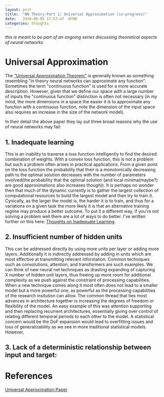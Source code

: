 ```yaml
---
layout: post
title:  "NN Theory-Part 1: Universal Approximation (in-progress)"
date:   2020-06-05 17:57:47 -0700
categories: thoughts
---
```


*this is meant to be part of an ongoing series discussing theoretical aspects of neural networks*

# Universal Approximation

The ["Universal Approximation Theorem"][UniversalApprox] is generally known as something resembling "in theory neural networks can approximate any function". Sometimes the term "continuous function" is used for a more accurate description. However, given that we define our space with a large number of inputs the "continuous function" distinction is often not necessary (in my mind, the more dimensions in a space the easier it is to approximate any function with a continuous function, note the dimension of the input space also requires an increase in the size of the network model).

In their detail the above paper they lay out three broad reasons why the use of neural networks may fail:

## 1. Inadequate learning

This is an inability to traverse a loss function intelligently to find the desired combination of weights. With a convex loss function, this is not a problem but such a problem often arises in practical applications. From a given point on the loss function the probability that their is a monotonically decreasing path to the optimal solution decreases with the number of parameters involved(the probability that the optimal solution (and local minima(maybe?) are good approximations also increases though)). 
It is perhaps no wonder then that much of the dynamic currently is to gather the largest collection of computational resources to build the largest model and then try to train it. Cynically, as the larger the model is, the harder it is to train, and thus for a variations on a given task the more likely it is that an alternative training regime may produce a better outcome. To put it a different way, if you're not solving a problem well there are a lot of ways to do better. I've written further on this here: [Thoughts on Inadequate Learning][InadequateLearning].

## 2. Insufficient number of hidden units

This can be addressed directly by using more units per layer or adding more layers. Additionally it is indirectly addressed by adding in units which are most effective at transmitting relevant information. Common techniques such as convolutions, attention, and transformers are such examples. We can think of new neural net techniques as drasting expanding of capturing X number of hidden unit layers, thus freeing up more room for additional complexity as we push against the constraint of processing capabilities. When a new technique comes along it most often does not lead to a smaller model but a more powerful one, as powerful as the processing capabilities of the research insitution can allow. The common thread that ties most advances in architecture together is increasing the degrees of freedom or flexibility of the model. An easy example of this was attention supporting and then replacing recurrent architectures, essentially giving over control of relating different temporal periods to each other to the model. A statistical concern would be the DoF expansion would lead to overfitting issues and loss of generalizability as we see in more traditional statistical models. However, 

## 3. Lack of a deterministic relationship between input and target:

# References

[Universal Approximation Paper][UniversalApprox]

[InadequateLearning]: https://johncookds.github.io/thoughts/2020/06/07/Thoughts-on-Inadequate-Learning.html

[ConvNetPruning]: https://arxiv.org/pdf/1611.06440.pdf

[UniversalApprox]: http://cognitivemedium.com/magic_paper/assets/Hornik.pdf

[WeightAgnostic]: https://arxiv.org/pdf/1906.04358.pdf
